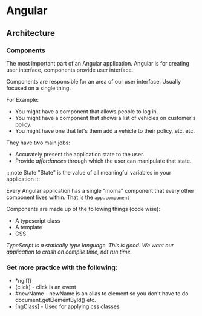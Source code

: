 # Angular

## Architecture

### Components

The most important part of an Angular application. Angular is for creating user interface, components provide user interface.

Components are responsible for an area of our user interface. Usually focused on a single thing.

For Example:

- You might have a component that allows people to log in.
- You might have a component that shows a list of vehicles on customer's policy.
- You might have one that let's them add a vehicle to their policy, etc. etc.

They have two main jobs:

- Accurately present the application state to the user.
- Provide _affordances_ through which the user can manipulate that state.

:::note State
"State" is the value of all meaningful variables in your application
:::

Every Angular application has a single "moma" component that every other component lives within.
That is the `app.component`

Components are made up of the following things (code wise):

- A typescript class
- A template
- CSS

_TypeScript is a statically type language. This is good. We want our application to crash on compile time, not run time._

### Get more practice with the following:

- \*ngif()
- (click) - click is an event
- #newName - newName is an alias to element so you don't have to do document.getElementById() etc.
- [ngClass] - Used for applying css classes
